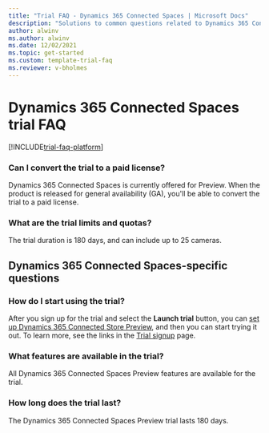 ```yaml
---  
title: "Trial FAQ - Dynamics 365 Connected Spaces | Microsoft Docs"
description: "Solutions to common questions related to Dynamics 365 Connected Spaces trial setup and management. Learn how to resolve platform and app-specific issues."
author: alwinv
ms.author: alwinv
ms.date: 12/02/2021
ms.topic: get-started
ms.custom: template-trial-faq 
ms.reviewer: v-bholmes
---
```


# Dynamics 365 Connected Spaces trial FAQ

[!INCLUDE[trial-faq-platform](includes/trial-faq-platform.md)]

### Can I convert the trial to a paid license?

Dynamics 365 Connected Spaces is currently offered for Preview. When the product is released for general availability (GA), you'll be able to convert the trial to a paid license. 

### What are the trial limits and quotas?

The trial duration is 180 days, and can include up to 25 cameras.

## Dynamics 365 Connected Spaces-specific questions

### How do I start using the trial?

After you sign up for the trial and select the **Launch trial** button, you can [set up Dynamics 365 Connected Store Preview](setup.md), and then you can start trying it out. To learn more, see the links in the [Trial signup](trial-signup.md) page.

### What features are available in the trial?

All Dynamics 365 Connected Spaces Preview features are available for the trial. 

### How long does the trial last?

The Dynamics 365 Connected Spaces Preview trial lasts 180 days. 

